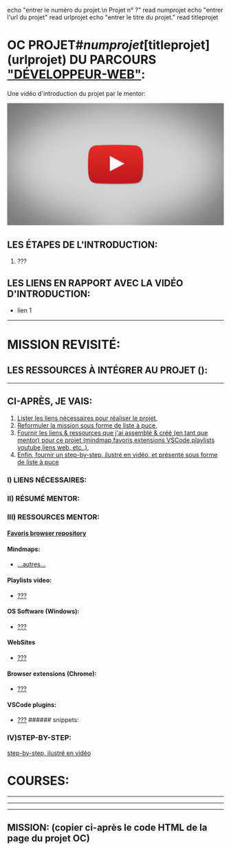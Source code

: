 echo "entrer le numéro du projet.\n Projet n° ?"
read numprojet
echo "entrer l'url du projet"
read urlprojet
echo "entrer le titre du projet."
read titleprojet

# OC PROJET#$numprojet [$titleprojet](urlprojet) DU PARCOURS ["DÉVELOPPEUR-WEB"](https://openclassrooms.com/fr/paths/717-developpeur-web#path-tabs): 

Une vidéo d'introduction du projet par le mentor:

[![INTRODUCTION MENTOR](https://raw.githubusercontent.com/achicyr/OC___frontend/master/assets/video_background.jpg)](https://www.youtube.com/watch?v=XXXXXXXXXXXXXXXXXXXXXXXXXXXXX&list=PLWZ83QCrp6NsligPZowq4TBh03H4Ufy9w&ab_channel=Archist111 "Introduction du P$numprojet par le mentor")

## LES ÉTAPES DE L'INTRODUCTION: 
1. ???
## LES LIENS EN RAPPORT AVEC LA VIDÉO D'INTRODUCTION:
- lien 1

****

# MISSION REVISITÉ: 

## LES RESSOURCES À INTÉGRER AU PROJET ():

---

## CI-APRÈS, JE VAIS: 
1. [Lister les liens nécessaires pour réaliser le projet](https://github.com/achicyr/OC__frontend__P($numprojet)#user-content-liens-necessaires),
2. [Reformuler la mission sous forme de liste à puce](https://github.com/achicyr/OC__frontend__P($numprojet)#user-content-resume-mentor),
3. [Fournir les liens & ressources que j'ai assemblé & créé (en tant que mentor) pour ce projet (mindmap,favoris,extensions VSCode,playlists youtube,liens web, etc..)](https://github.com/achicyr/OC__frontend__P($numprojet)#user-content-ressources-mentor),
4. [Enfin, fournir un step-by-step, ilustré en vidéo, et présenté sous forme de liste à puce](https://github.com/achicyr/OC__frontend__P($numprojet)#user-content-step-by-step)

### I) LIENS NÉCESSAIRES: 


### II) RÉSUMÉ MENTOR: 


### III) RESSOURCES MENTOR: 
   #### [Favoris browser repository](???)
   #### Mindmaps: 
   - [...autres...](???)
   #### Playlists video: 
   - [???](???)
   #### OS Software (Windows): 
   - [???](???)
   #### WebSites
   - [???](???)
   #### Browser extensions (Chrome): 
   - [???](???)
   #### VSCode plugins:
   - [???](???)
    ###### snippets: 


### IV)STEP-BY-STEP: 
[step-by-step, ilustré en vidéo](https://www.youtube.com/watch?v=XXXXXXXXXXXXXXXXXXXXXXXXXXXXX&list=PLWZ83QCrp6NsligPZowq4TBh03H4Ufy9w&ab_channel=Archist111)


# COURSES: 

---
---
---

## MISSION: (copier ci-après le code HTML de la page du projet OC)





